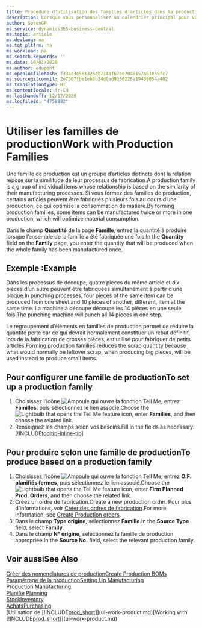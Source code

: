 ```yaml
---
title: Procédure d’utilisation des familles d’articles dans la production | Microsoft Docs
description: Lorsque vous personnalisez un calendrier principal pour votre société ou pour l’un de ses partenaires commerciaux, votre tâche consiste essentiellement à modifier le statut des jours ouvrés et chômés.
author: SorenGP
ms.service: dynamics365-business-central
ms.topic: article
ms.devlang: na
ms.tgt_pltfrm: na
ms.workload: na
ms.search.keywords: ''
ms.date: 10/01/2020
ms.author: edupont
ms.openlocfilehash: f33ac3e581325eb714af67ee7040157a61e59fc7
ms.sourcegitcommit: 2e7307fbe1eb3b34d0ad9356226a19409054a402
ms.translationtype: HT
ms.contentlocale: fr-CH
ms.lasthandoff: 12/17/2020
ms.locfileid: "4758882"
---
```

# <a name="work-with-production-families"></a><span data-ttu-id="117e2-103">Utiliser les familles de production</span><span class="sxs-lookup"><span data-stu-id="117e2-103">Work with Production Families</span></span>
<span data-ttu-id="117e2-104">Une famille de production est un groupe d’articles distincts dont la relation repose sur la similitude de leur processus de fabrication.</span><span class="sxs-lookup"><span data-stu-id="117e2-104">A production family is a group of individual items whose relationship is based on the similarity of their manufacturing processes.</span></span> <span data-ttu-id="117e2-105">Si vous formez des familles de production, certains articles peuvent être fabriqués plusieurs fois au cours d’une production, ce qui optimise la consommation de matière.</span><span class="sxs-lookup"><span data-stu-id="117e2-105">By forming production families, some items can be manufactured twice or more in one production, which will optimize material consumption.</span></span>

<span data-ttu-id="117e2-106">Dans le champ **Quantité** de la page **Famille**, entrez la quantité à produire lorsque l’ensemble de la famille a été fabriquée une fois.</span><span class="sxs-lookup"><span data-stu-id="117e2-106">In the **Quantity** field on the **Family** page, you enter the quantity that will be produced when the whole family has been manufactured once.</span></span>

## <a name="example"></a><span data-ttu-id="117e2-107">Exemple :</span><span class="sxs-lookup"><span data-stu-id="117e2-107">Example</span></span>
<span data-ttu-id="117e2-108">Dans les processus de découpe, quatre pièces du même article et dix pièces d’un autre peuvent être fabriquées simultanément à partir d’une plaque.</span><span class="sxs-lookup"><span data-stu-id="117e2-108">In punching processes, four pieces of the same item can be produced from one sheet and 10 pieces of another, different, item at the same time.</span></span> <span data-ttu-id="117e2-109">La machine à découpe découpe les 14 pièces en une seule fois.</span><span class="sxs-lookup"><span data-stu-id="117e2-109">The punching machine will punch all 14 pieces in one step.</span></span>

<span data-ttu-id="117e2-110">Le regroupement d’éléments en familles de production permet de réduire la quantité perte car ce qui devrait normalement constituer un rebut définitif, lors de la fabrication de grosses pièces, est utilisé pour fabriquer de petits articles.</span><span class="sxs-lookup"><span data-stu-id="117e2-110">Forming production families reduces the scrap quantity because what would normally be leftover scrap, when producing big pieces, will be used instead to produce small items.</span></span>

## <a name="to-set-up-a-production-family"></a><span data-ttu-id="117e2-111">Pour configurer une famille de production</span><span class="sxs-lookup"><span data-stu-id="117e2-111">To set up a production family</span></span>
1. <span data-ttu-id="117e2-112">Choisissez l’icône ![Ampoule qui ouvre la fonction Tell Me](media/ui-search/search_small.png "Dites-moi ce que vous voulez faire"), entrez **Familles**, puis sélectionnez le lien associé.</span><span class="sxs-lookup"><span data-stu-id="117e2-112">Choose the ![Lightbulb that opens the Tell Me feature](media/ui-search/search_small.png "Tell me what you want to do") icon, enter **Families**, and then choose the related link.</span></span>
2. <span data-ttu-id="117e2-113">Renseignez les champs selon vos besoins.</span><span class="sxs-lookup"><span data-stu-id="117e2-113">Fill in the fields as necessary.</span></span> [!INCLUDE[tooltip-inline-tip](includes/tooltip-inline-tip_md.md)]

## <a name="to-produce-based-on-a-production-family"></a><span data-ttu-id="117e2-114">Pour produire selon une famille de production</span><span class="sxs-lookup"><span data-stu-id="117e2-114">To produce based on a production family</span></span>
1. <span data-ttu-id="117e2-115">Choisissez l’icône ![Ampoule qui ouvre la fonction Tell Me](media/ui-search/search_small.png "Dites-moi ce que vous voulez faire"), entrez **O.F. planifiés fermes**, puis sélectionnez le lien associé.</span><span class="sxs-lookup"><span data-stu-id="117e2-115">Choose the ![Lightbulb that opens the Tell Me feature](media/ui-search/search_small.png "Tell me what you want to do") icon, enter **Firm Planned Prod. Orders**, and then choose the related link.</span></span>
2. <span data-ttu-id="117e2-116">Créez un ordre de fabrication.</span><span class="sxs-lookup"><span data-stu-id="117e2-116">Create a new production order.</span></span> <span data-ttu-id="117e2-117">Pour plus d’informations, voir [Créer des ordres de fabrication](production-how-to-create-production-orders.md).</span><span class="sxs-lookup"><span data-stu-id="117e2-117">For more information, see [Create Production orders](production-how-to-create-production-orders.md).</span></span>
3. <span data-ttu-id="117e2-118">Dans le champ **Type origine**, sélectionnez **Famille**.</span><span class="sxs-lookup"><span data-stu-id="117e2-118">In the **Source Type** field, select **Family**.</span></span>  
4. <span data-ttu-id="117e2-119">Dans le champ **N° origine**, sélectionnez la famille de production appropriée.</span><span class="sxs-lookup"><span data-stu-id="117e2-119">In the **Source No.** field, select the relevant production family.</span></span>

## <a name="see-also"></a><span data-ttu-id="117e2-120">Voir aussi</span><span class="sxs-lookup"><span data-stu-id="117e2-120">See Also</span></span>
[<span data-ttu-id="117e2-121">Créer des nomenclatures de production</span><span class="sxs-lookup"><span data-stu-id="117e2-121">Create Production BOMs</span></span>](production-how-to-create-production-boms.md)  
[<span data-ttu-id="117e2-122">Paramétrage de la production</span><span class="sxs-lookup"><span data-stu-id="117e2-122">Setting Up Manufacturing</span></span>](production-configure-production-processes.md)  
<span data-ttu-id="117e2-123">[Production](production-manage-manufacturing.md)  </span><span class="sxs-lookup"><span data-stu-id="117e2-123">[Manufacturing](production-manage-manufacturing.md)  </span></span>  
<span data-ttu-id="117e2-124">[Planifié](production-planning.md) </span><span class="sxs-lookup"><span data-stu-id="117e2-124">[Planning](production-planning.md) </span></span>  
[<span data-ttu-id="117e2-125">Stock</span><span class="sxs-lookup"><span data-stu-id="117e2-125">Inventory</span></span>](inventory-manage-inventory.md)  
[<span data-ttu-id="117e2-126">Achats</span><span class="sxs-lookup"><span data-stu-id="117e2-126">Purchasing</span></span>](purchasing-manage-purchasing.md)  
<span data-ttu-id="117e2-127">[Utilisation de [!INCLUDE[prod_short](includes/prod_short.md)]](ui-work-product.md)</span><span class="sxs-lookup"><span data-stu-id="117e2-127">[Working with [!INCLUDE[prod_short](includes/prod_short.md)]](ui-work-product.md)</span></span>
